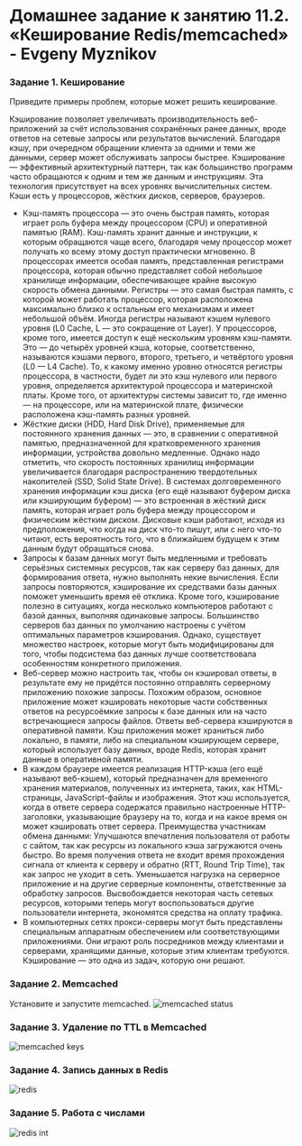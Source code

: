 # Домашнее задание к занятию 11.2. «Кеширование Redis/memcached» - Evgeny Myznikov

### Задание 1. Кеширование 

Приведите примеры проблем, которые может решить кеширование. 

Кэширование позволяет увеличивать производительность веб-приложений за счёт использования сохранённых ранее данных, вроде ответов на сетевые запросы или результатов вычислений. Благодаря кэшу, при очередном обращении клиента за одними и теми же данными, сервер может обслуживать запросы быстрее. Кэширование — эффективный архитектурный паттерн, так как большинство программ часто обращаются к одним и тем же данным и инструкциям. Эта технология присутствует на всех уровнях вычислительных систем. Кэши есть у процессоров, жёстких дисков, серверов, браузеров.
- Кэш-память процессора — это очень быстрая память, которая играет роль буфера между процессором (CPU) и оперативной памятью (RAM). Кэш-память хранит данные и инструкции, к которым обращаются чаще всего, благодаря чему процессор может получать ко всему этому доступ практически мгновенно. В процессорах имеется особая память, представленная регистрами процессора, которая обычно представляет собой небольшое хранилище информации, обеспечивающее крайне высокую скорость обмена данными. Регистры — это самая быстрая память, с которой может работать процессор, которая расположена максимально близко к остальным его механизмам и имеет небольшой объём. Иногда регистры называют кэшем нулевого уровня (L0 Cache, L — это сокращение от Layer). У процессоров, кроме того, имеется доступ к ещё нескольким уровням кэш-памяти. Это — до четырёх уровней кэша, которые, соответственно, называются кэшами первого, второго, третьего, и четвёртого уровня (L0 — L4 Cache). То, к какому именно уровню относятся регистры процессора, в частности, будет ли это кэш нулевого или первого уровня, определяется архитектурой процессора и материнской платы. Кроме того, от архитектуры системы зависит то, где именно — на процессоре, или на материнской плате, физически расположена кэш-память разных уровней.
- Жёсткие диски (HDD, Hard Disk Drive), применяемые для постоянного хранения данных — это, в сравнении с оперативной памятью, предназначенной для кратковременного хранения информации, устройства довольно медленные. Однако надо отметить, что скорость постоянных хранилищ информации увеличивается благодаря распространению твердотельных накопителей (SSD, Solid State Drive). В системах долговременного хранения информации кэш диска (его ещё называют буфером диска или кэширующим буфером) — это встроенная в жёсткий диск память, которая играет роль буфера между процессором и физическим жёстким диском. Дисковые кэши работают, исходя из предположения, что когда на диск что-то пишут, или с него что-то читают, есть вероятность того, что в ближайшем будущем к этим данным будут обращаться снова.
- Запросы к базам данных могут быть медленными и требовать серьёзных системных ресурсов, так как серверу баз данных, для формирования ответа, нужно выполнять некие вычисления. Если запросы повторяются, кэширование их средствами базы данных поможет уменьшить время её отклика. Кроме того, кэширование полезно в ситуациях, когда несколько компьютеров работают с базой данных, выполняя одинаковые запросы. Большинство серверов баз данных по умолчанию настроены с учётом оптимальных параметров кэширования. Однако, существует множество настроек, которые могут быть модифицированы для того, чтобы подсистема баз данных лучше соответствовала особенностям конкретного приложения.
- Веб-сервер можно настроить так, чтобы он кэшировал ответы, в результате ему не придётся постоянно отправлять серверному приложению похожие запросы. Похожим образом, основное приложение может кэшировать некоторые части собственных ответов на ресурсоёмкие запросы к базе данных или на часто встречающиеся запросы файлов. Ответы веб-сервера кэшируются в оперативной памяти. Кэш приложения может храниться либо локально, в памяти, либо на специальном кэширующем сервере, который использует базу данных, вроде Redis, которая хранит данные в оперативной памяти.
- В каждом браузере имеется реализация HTTP-кэша (его ещё называют веб-кэшем), который предназначен для временного хранения материалов, полученных из интернета, таких, как HTML-страницы, JavaScript-файлы и изображения. Этот кэш используется, когда в ответе сервера содержатся правильно настроенные HTTP-заголовки, указывающие браузеру на то, когда и на какое время он может кэшировать ответ сервера.
Преимущества участникам обмена данными:
Улучшаются впечатления пользователя от работы с сайтом, так как ресурсы из локального кэша загружаются очень быстро. Во время получения ответа не входит время прохождения сигнала от клиента к серверу и обратно (RTT, Round Trip Time), так как запрос не уходит в сеть.
Уменьшается нагрузка на серверное приложение и на другие серверные компоненты, ответственные за обработку запросов.
Высвобождается некоторая часть сетевых ресурсов, которыми теперь могут воспользоваться другие пользователи интернета, экономятся средства на оплату трафика.
- В компьютерных сетях прокси-серверы могут быть представлены специальным аппаратным обеспечением или соответствующими приложениями. Они играют роль посредников между клиентами и серверами, хранящими данные, которые этим клиентам требуются. Кэширование — это одна из задач, которую они решают.

### Задание 2. Memcached

Установите и запустите memcached.
![memcached status](https://github.com/EvgenyMyznikov/redis_memcached/blob/main/img_2023-02-28_115110.png?raw=true)

### Задание 3. Удаление по TTL в Memcached

![memcached keys](https://github.com/EvgenyMyznikov/redis_memcached/blob/main/img_2023-03-02_170633.png?raw=true)

### Задание 4. Запись данных в Redis

![redis](https://github.com/EvgenyMyznikov/redis_memcached/blob/main/img_2023-03-03_143550.png?raw=true)

### Задание 5. Работа с числами

![redis int](https://github.com/EvgenyMyznikov/redis_memcached/blob/main/img_2023-03-03_172240.png?raw=true)